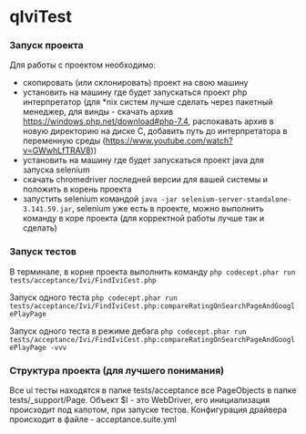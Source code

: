 # qIviTest

### Запуск проекта

Для работы с проектом необходимо:

- скопировать (или склонировать) проект на свою машину
- установить на машину где будет запускаться проект php интерпретатор (для *nix систем лучше сделать через пакетный менеджер,
 для винды - скачать архив https://windows.php.net/download#php-7.4, распокавать архив в новую директорию на диске C, добавить путь до интерпретатора в переменную среды (https://www.youtube.com/watch?v=GWwhLfTRAV8)) 
- установить на машину где будет запускаться проект java для запуска selenium
- скачать chromedriver последней версии для вашей системы и положить в корень проекта
- запустить selenium командой ```java -jar selenium-server-standalone-3.141.59.jar```, selenium уже есть в проекте, можно выполнить команду в коре проекта (для корректной работы лучше так и сделать)

### Запуск тестов

В терминале, в корне проекта выполнить команду ```php codecept.phar run tests/acceptance/Ivi/FindIviCest.php```

Запуск одного теста ```php codecept.phar run tests/acceptance/Ivi/FindIviCest.php:compareRatingOnSearchPageAndGooglePlayPage```

Запуск одного теста в режиме дебага ```php codecept.phar run tests/acceptance/Ivi/FindIviCest.php:compareRatingOnSearchPageAndGooglePlayPage -vvv```

### Структура проекта (для лучшего понимания)

Все ui тесты находятся в папке tests/acceptance все PageObjects в папке tests/_support/Page.
Объект $I - это WebDriver, его инициализация происходит под капотом, при запуске тестов. Конфигурация драйвера происходит в файле - acceptance.suite.yml
